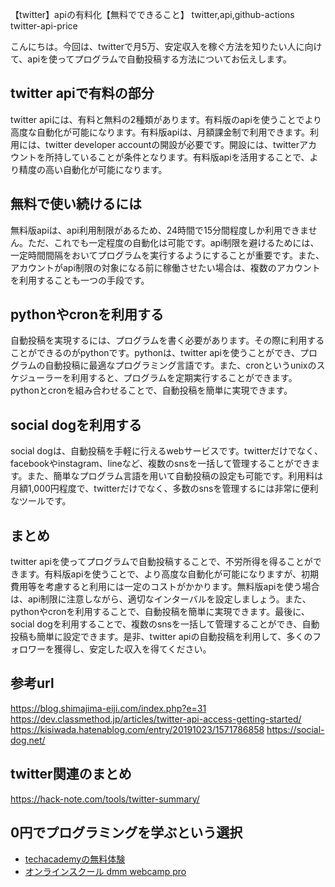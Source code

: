 【twitter】apiの有料化【無料でできること】
twitter,api,github-actions
twitter-api-price

こんにちは。今回は、twitterで月5万、安定収入を稼ぐ方法を知りたい人に向けて、apiを使ってプログラムで自動投稿する方法についてお伝えします。

## twitter apiで有料の部分
twitter apiには、有料と無料の2種類があります。有料版のapiを使うことでより高度な自動化が可能になります。有料版apiは、月額課金制で利用できます。利用には、twitter developer accountの開設が必要です。開設には、twitterアカウントを所持していることが条件となります。有料版apiを活用することで、より精度の高い自動化が可能になります。

## 無料で使い続けるには
無料版apiは、api利用制限があるため、24時間で15分間程度しか利用できません。ただ、これでも一定程度の自動化は可能です。api制限を避けるためには、一定時間間隔をおいてプログラムを実行するようにすることが重要です。また、アカウントがapi制限の対象になる前に稼働させたい場合は、複数のアカウントを利用することも一つの手段です。

## pythonやcronを利用する
自動投稿を実現するには、プログラムを書く必要があります。その際に利用することができるのがpythonです。pythonは、twitter apiを使うことができ、プログラムの自動投稿に最適なプログラミング言語です。また、cronというunixのスケジューラーを利用すると、プログラムを定期実行することができます。pythonとcronを組み合わせることで、自動投稿を簡単に実現できます。

## social dogを利用する
social dogは、自動投稿を手軽に行えるwebサービスです。twitterだけでなく、facebookやinstagram、lineなど、複数のsnsを一括して管理することができます。また、簡単なプログラム言語を用いて自動投稿の設定も可能です。利用料は月額1,000円程度で、twitterだけでなく、多数のsnsを管理するには非常に便利なツールです。

## まとめ
twitter apiを使ってプログラムで自動投稿することで、不労所得を得ることができます。有料版apiを使うことで、より高度な自動化が可能になりますが、初期費用等を考慮すると利用には一定のコストがかかります。無料版apiを使う場合は、api制限に注意しながら、適切なインターバルを設定しましょう。また、pythonやcronを利用することで、自動投稿を簡単に実現できます。最後に、social dogを利用することで、複数のsnsを一括して管理することができ、自動投稿も簡単に設定できます。是非、twitter apiの自動投稿を利用して、多くのフォロワーを獲得し、安定した収入を得てください。

## 参考url
https://blog.shimajima-eiji.com/index.php?e=31
https://dev.classmethod.jp/articles/twitter-api-access-getting-started/
https://kisiwada.hatenablog.com/entry/20191023/1571786858
https://social-dog.net/

## twitter関連のまとめ
https://hack-note.com/tools/twitter-summary/


## 0円でプログラミングを学ぶという選択
- [techacademyの無料体験](//af.moshimo.com/af/c/click?a_id=2612475&amp;p_id=1555&amp;pc_id=2816&amp;pl_id=22706&amp;url=https%3a%2f%2ftechacademy.jp%2fhtmlcss-trial%3futm_source%3dmoshimo%26utm_medium%3daffiliate%26utm_campaign%3dtextad)
- [オンラインスクール dmm webcamp pro](//af.moshimo.com/af/c/click?a_id=2612482&amp;p_id=1363&amp;pc_id=2297&amp;pl_id=39999&amp;guid=on)

